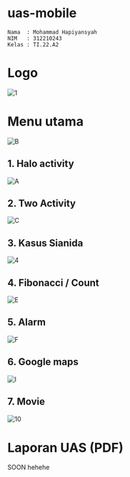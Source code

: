 # uas-mobile

```
Nama  : Mohammad Hapiyansyah
NIM   : 312210243
Kelas : TI.22.A2
```

#  Logo

![1](media/1.jpg)

#  Menu utama

![B](media/B.png)

## 1. Halo activity

![A](media/A.png)

## 2. Two Activity

![C](media/C.jpg)

## 3. Kasus Sianida

![4](media/4.jpg)

## 4. Fibonacci / Count

![E](media/E.jpg)

## 5. Alarm

![F](media/F.jpg)

## 6. Google maps

![I](media/I.jpg)
 
## 7. Movie

![10](media/10.jpg)

# Laporan UAS (PDF)

SOON hehehe
